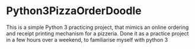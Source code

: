 # Python3PizzaOrderDoodle
This is a simple Python 3 practicing project, that mimics an online ordering and receipt printing mechanism for a pizzeria.  Done it as a practice project in a few hours over a weekend, to familiarise myself with python 3
